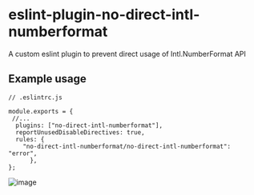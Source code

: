 # eslint-plugin-no-direct-intl-numberformat
A custom eslint plugin to prevent direct usage of Intl.NumberFormat API



## Example usage

```
// .eslintrc.js

module.exports = {
 //... 
  plugins: ["no-direct-intl-numberformat"],
  reportUnusedDisableDirectives: true,
  rules: {
    "no-direct-intl-numberformat/no-direct-intl-numberformat": "error",
      },
};

```

![image](https://github.com/mohdashraf010897/eslint-plugin-no-direct-intl-numberformat/assets/57627350/3fd64447-1214-4d2a-97a1-5513f33f74b3)
